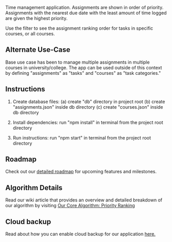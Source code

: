 Time management application. Assignments are shown in order of priority. Assignments with the nearest due date with the least amount of time logged are given the highest priority. 

Use the filter to see the assignment ranking order for tasks in specific courses, or all courses.

## Alternate Use-Case

Base use case has been to manage multiple assignments in multiple courses in university/college. The app can be used outside of this context by defining "assignments" as "tasks" and "courses" as "task categories."

## Instructions

1. Create database files: (a) create "db" directory in project root (b) create "assignments.json" inside db directory (c) create "courses.json" inside db directory

2. Install dependencies: run "npm install" in terminal from the project root directory

3. Run instructions: run "npm start" in terminal from the project root directory

## Roadmap

Check out our [detailed roadmap](ROADMAP.md) for upcoming features and milestones.

## Algorithm Details

Read our wiki article that provides an overview and detailed breakdown of our algorithm by visiting [Our Core Algorithm: Priority Ranking](https://github.com/dontbothercaffeinated/time_management/wiki/Our-Core-Algorithm:-Priority-Ranking)

## Cloud backup

Read about how you can enable cloud backup for our application [here.](https://github.com/dontbothercaffeinated/time_management/wiki/Cloud-Backup)
